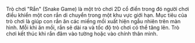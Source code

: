 Trò chơi "Rắn" (Snake Game) là một trò chơi 2D cổ điển trong đó người chơi điều khiển một con rắn di chuyển trong một khu vực giới hạn. 
Mục tiêu của trò chơi là giúp con rắn ăn các miếng mồi xuất hiện ngẫu nhiên trên màn hình. Mỗi khi ăn mồi, rắn sẽ dài ra và tốc độ trò chơi có thể tăng lên.
Trò chơi kết thúc khi rắn đâm vào tường hoặc vào chính thân mình.
